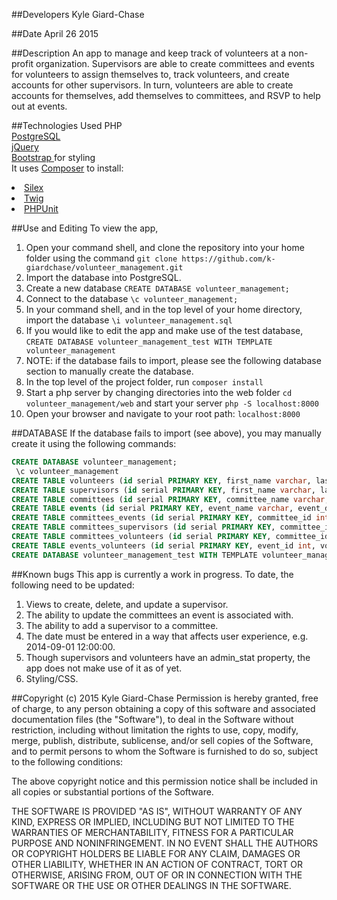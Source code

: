 ##Developers
Kyle Giard-Chase

##Date
April 26 2015



##Description
An app to manage and keep track of volunteers at a non-profit organization. Supervisors are able to create committees and events for volunteers to assign themselves to, track volunteers, and create accounts for other supervisors. In turn, volunteers are able to create accounts for themselves, add themselves to committees, and RSVP to help out at events.

##Technologies Used
PHP <br>
<a href='http://www.postgresql.org/'>PostgreSQL</a> <br>
<a href='https://developers.google.com/speed/libraries/'>jQuery</a> <br>
<a href='http://getbootstrap.com/'>Bootstrap </a>for styling <br>
It uses <a href='https://getcomposer.org/'>Composer</a> to install:
<li>
<a href='http://silex.sensiolabs.org/'>Silex</a>
</li>
<li><a href='http://twig.sensiolabs.org/'>Twig</a></li>
<li><a href='https://phpunit.de/'>PHPUnit</a></li>

##Use and Editing
To view the app,<br>
1. Open your command shell, and clone the repository into your home folder using the command `git clone https://github.com/k-giardchase/volunteer_management.git`<br>
2. Import the database into PostgreSQL.<br>
  1. Create a new database `CREATE DATABASE volunteer_management;`<br>
  2. Connect to the database `\c volunteer_management;`<br>
  3. In your command shell, and in the top level of your home directory, import the database `\i volunteer_management.sql`<br>
  4. If you would like to edit the app and make use of the test database, `CREATE DATABASE volunteer_management_test WITH TEMPLATE volunteer_management`<br>
  5. NOTE: if the database fails to import, please see the following database section to manually create the database.<br>
3. In the top level of the project folder, run `composer install`<br>
4. Start a php server by changing directories into the web folder `cd volunteer_management/web`
and start your server `php -S localhost:8000`<br>
5. Open your browser and navigate to your root path: `localhost:8000`


##DATABASE
If the database fails to import (see above), you may manually create it using the following commands:<br>
```sql
CREATE DATABASE volunteer_management;
 \c volunteer_management
CREATE TABLE volunteers (id serial PRIMARY KEY, first_name varchar, last_name varchar, email varchar, phone varchar, username varchar, password varchar, admin_stat int);
CREATE TABLE supervisors (id serial PRIMARY KEY, first_name varchar, last_name varchar, position_title varchar, email varchar, username varchar, password varchar, phone varchar, admin_stat int);
CREATE TABLE committees (id serial PRIMARY KEY, committee_name varchar, department varchar, description varchar);
CREATE TABLE events (id serial PRIMARY KEY, event_name varchar, event_date timestamp, location varchar);
CREATE TABLE committees_events (id serial PRIMARY KEY, committee_id int, event_id int);
CREATE TABLE committees_supervisors (id serial PRIMARY KEY, committee_id int, supervisor_id int);
CREATE TABLE committees_volunteers (id serial PRIMARY KEY, committee_id int, volunteer_id int);
CREATE TABLE events_volunteers (id serial PRIMARY KEY, event_id int, volunteer_id int);
CREATE DATABASE volunteer_management_test WITH TEMPLATE volunteer_management;
```

##Known bugs
This app is currently a work in progress. To date, the following need to be updated:<br>
1. Views to create, delete, and update a supervisor.<br>
2. The ability to update the committees an event is associated with.<br>
3. The ability to add a supervisor to a committee.<br>
4. The date must be entered in a way that affects user experience, e.g. 2014-09-01 12:00:00.<br>
5. Though supervisors and volunteers have an admin_stat property, the app does not make use of it as of yet.<br>
6. Styling/CSS.


##Copyright (c) 2015 Kyle Giard-Chase
Permission is hereby granted, free of charge, to any person obtaining a copy
of this software and associated documentation files (the "Software"), to deal
in the Software without restriction, including without limitation the rights
to use, copy, modify, merge, publish, distribute, sublicense, and/or sell
copies of the Software, and to permit persons to whom the Software is
furnished to do so, subject to the following conditions:

The above copyright notice and this permission notice shall be included in
all copies or substantial portions of the Software.

THE SOFTWARE IS PROVIDED "AS IS", WITHOUT WARRANTY OF ANY KIND, EXPRESS OR
IMPLIED, INCLUDING BUT NOT LIMITED TO THE WARRANTIES OF MERCHANTABILITY,
FITNESS FOR A PARTICULAR PURPOSE AND NONINFRINGEMENT. IN NO EVENT SHALL THE
AUTHORS OR COPYRIGHT HOLDERS BE LIABLE FOR ANY CLAIM, DAMAGES OR OTHER
LIABILITY, WHETHER IN AN ACTION OF CONTRACT, TORT OR OTHERWISE, ARISING FROM,
OUT OF OR IN CONNECTION WITH THE SOFTWARE OR THE USE OR OTHER DEALINGS IN
THE SOFTWARE.
